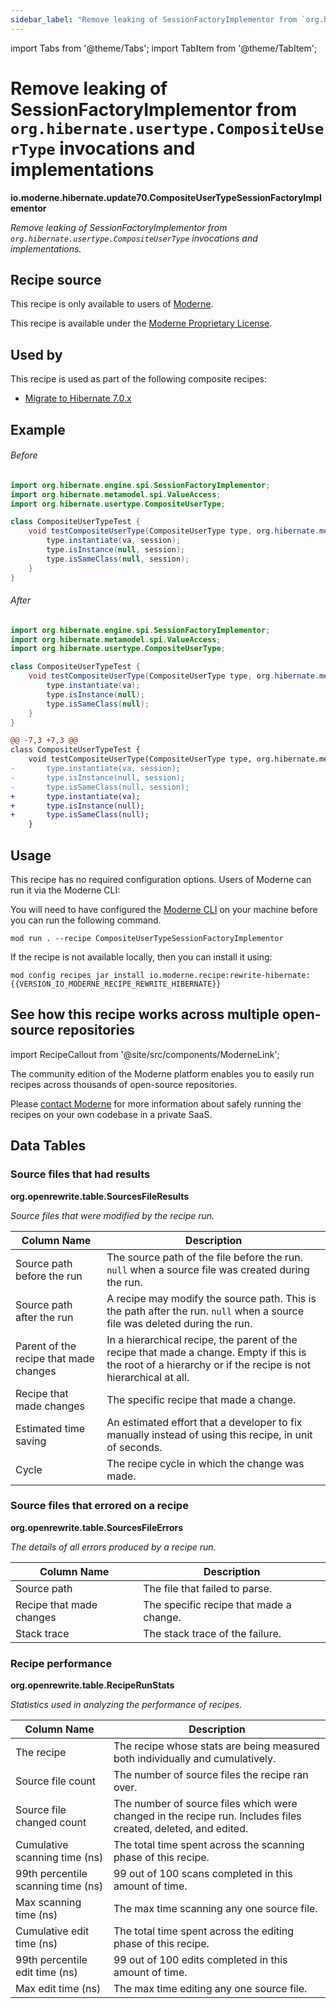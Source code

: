 ```yaml
---
sidebar_label: "Remove leaking of SessionFactoryImplementor from `org.hibernate.usertype.CompositeUserType` invocations and implementations"
---
```


import Tabs from '@theme/Tabs';
import TabItem from '@theme/TabItem';

# Remove leaking of SessionFactoryImplementor from `org.hibernate.usertype.CompositeUserType` invocations and implementations

**io.moderne.hibernate.update70.CompositeUserTypeSessionFactoryImplementor**

_Remove leaking of SessionFactoryImplementor from `org.hibernate.usertype.CompositeUserType` invocations and implementations._

## Recipe source

This recipe is only available to users of [Moderne](https://docs.moderne.io/).


This recipe is available under the [Moderne Proprietary License](https://docs.moderne.io/licensing/overview).


## Used by

This recipe is used as part of the following composite recipes:

* [Migrate to Hibernate 7.0.x](/recipes/hibernate/migratetohibernate70.md)

## Example


<Tabs groupId="beforeAfter">
<TabItem value="java" label="java">


###### Before
```java
import org.hibernate.engine.spi.SessionFactoryImplementor;
import org.hibernate.metamodel.spi.ValueAccess;
import org.hibernate.usertype.CompositeUserType;

class CompositeUserTypeTest {
    void testCompositeUserType(CompositeUserType type, org.hibernate.metamodel.spi.ValueAccess va, org.hibernate.engine.spi.SessionFactoryImplementor session) {
        type.instantiate(va, session);
        type.isInstance(null, session);
        type.isSameClass(null, session);
    }
}
```

###### After
```java
import org.hibernate.engine.spi.SessionFactoryImplementor;
import org.hibernate.metamodel.spi.ValueAccess;
import org.hibernate.usertype.CompositeUserType;

class CompositeUserTypeTest {
    void testCompositeUserType(CompositeUserType type, org.hibernate.metamodel.spi.ValueAccess va, org.hibernate.engine.spi.SessionFactoryImplementor session) {
        type.instantiate(va);
        type.isInstance(null);
        type.isSameClass(null);
    }
}
```

</TabItem>
<TabItem value="diff" label="Diff" >

```diff
@@ -7,3 +7,3 @@
class CompositeUserTypeTest {
    void testCompositeUserType(CompositeUserType type, org.hibernate.metamodel.spi.ValueAccess va, org.hibernate.engine.spi.SessionFactoryImplementor session) {
-       type.instantiate(va, session);
-       type.isInstance(null, session);
-       type.isSameClass(null, session);
+       type.instantiate(va);
+       type.isInstance(null);
+       type.isSameClass(null);
    }
```
</TabItem>
</Tabs>


## Usage

This recipe has no required configuration options. Users of Moderne can run it via the Moderne CLI:
<Tabs groupId="projectType">


<TabItem value="moderne-cli" label="Moderne CLI">

You will need to have configured the [Moderne CLI](https://docs.moderne.io/user-documentation/moderne-cli/getting-started/cli-intro) on your machine before you can run the following command.

```shell title="shell"
mod run . --recipe CompositeUserTypeSessionFactoryImplementor
```

If the recipe is not available locally, then you can install it using:
```shell
mod config recipes jar install io.moderne.recipe:rewrite-hibernate:{{VERSION_IO_MODERNE_RECIPE_REWRITE_HIBERNATE}}
```
</TabItem>
</Tabs>

## See how this recipe works across multiple open-source repositories

import RecipeCallout from '@site/src/components/ModerneLink';

<RecipeCallout link="https://app.moderne.io/recipes/io.moderne.hibernate.update70.CompositeUserTypeSessionFactoryImplementor" />

The community edition of the Moderne platform enables you to easily run recipes across thousands of open-source repositories.

Please [contact Moderne](https://moderne.io/product) for more information about safely running the recipes on your own codebase in a private SaaS.
## Data Tables

<Tabs groupId="data-tables">
<TabItem value="org.openrewrite.table.SourcesFileResults" label="SourcesFileResults">

### Source files that had results
**org.openrewrite.table.SourcesFileResults**

_Source files that were modified by the recipe run._

| Column Name | Description |
| ----------- | ----------- |
| Source path before the run | The source path of the file before the run. `null` when a source file was created during the run. |
| Source path after the run | A recipe may modify the source path. This is the path after the run. `null` when a source file was deleted during the run. |
| Parent of the recipe that made changes | In a hierarchical recipe, the parent of the recipe that made a change. Empty if this is the root of a hierarchy or if the recipe is not hierarchical at all. |
| Recipe that made changes | The specific recipe that made a change. |
| Estimated time saving | An estimated effort that a developer to fix manually instead of using this recipe, in unit of seconds. |
| Cycle | The recipe cycle in which the change was made. |

</TabItem>

<TabItem value="org.openrewrite.table.SourcesFileErrors" label="SourcesFileErrors">

### Source files that errored on a recipe
**org.openrewrite.table.SourcesFileErrors**

_The details of all errors produced by a recipe run._

| Column Name | Description |
| ----------- | ----------- |
| Source path | The file that failed to parse. |
| Recipe that made changes | The specific recipe that made a change. |
| Stack trace | The stack trace of the failure. |

</TabItem>

<TabItem value="org.openrewrite.table.RecipeRunStats" label="RecipeRunStats">

### Recipe performance
**org.openrewrite.table.RecipeRunStats**

_Statistics used in analyzing the performance of recipes._

| Column Name | Description |
| ----------- | ----------- |
| The recipe | The recipe whose stats are being measured both individually and cumulatively. |
| Source file count | The number of source files the recipe ran over. |
| Source file changed count | The number of source files which were changed in the recipe run. Includes files created, deleted, and edited. |
| Cumulative scanning time (ns) | The total time spent across the scanning phase of this recipe. |
| 99th percentile scanning time (ns) | 99 out of 100 scans completed in this amount of time. |
| Max scanning time (ns) | The max time scanning any one source file. |
| Cumulative edit time (ns) | The total time spent across the editing phase of this recipe. |
| 99th percentile edit time (ns) | 99 out of 100 edits completed in this amount of time. |
| Max edit time (ns) | The max time editing any one source file. |

</TabItem>

</Tabs>
